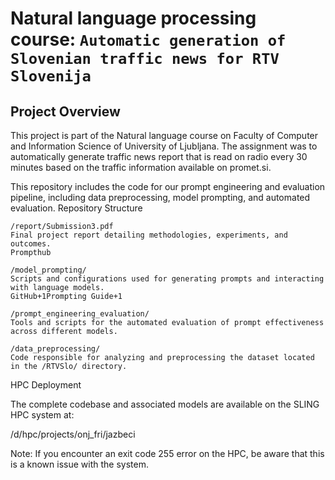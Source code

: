 # Natural language processing course: `Automatic generation of Slovenian traffic news for RTV Slovenija`

<!-- Please, organize README and the whole structure of the repository to be self-contained and reproducible. -->
## Project Overview
This project is part of the Natural language course on Faculty of Computer and Information Science of University of Ljubljana. The assignment was to automatically generate traffic news report that is read on radio every 30 minutes based on the traffic information available on promet.si. 

This repository includes the code for our prompt engineering and evaluation pipeline, including data preprocessing, model prompting, and automated evaluation.
Repository Structure

    /report/Submission3.pdf
    Final project report detailing methodologies, experiments, and outcomes.
    Prompthub

    /model_prompting/
    Scripts and configurations used for generating prompts and interacting with language models.
    GitHub+1Prompting Guide+1

    /prompt_engineering_evaluation/
    Tools and scripts for the automated evaluation of prompt effectiveness across different models.

    /data_preprocessing/
    Code responsible for analyzing and preprocessing the dataset located in the /RTVSlo/ directory.

HPC Deployment

The complete codebase and associated models are available on the SLING HPC system at:


/d/hpc/projects/onj_fri/jazbeci

Note: If you encounter an exit code 255 error on the HPC, be aware that this is a known issue with the system.
